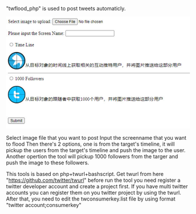 "twflood_php" is used to post tweets automaticly.

![](https://raw.githubusercontent.com/anonymousadm/twflood_php/main/screenshot/2021-01-10_00-08-02.jpg)

Select image file that you want to post
Input the screenname that you want to flood
Then there's 2 options, one is from the target's timeline, it will pickup the users from the target's timeline and push the image to the user. Another opertion the tool will pickup 1000 followers from the targer and push the image to these followers.

This tools is based on php+twurl+bashscript.
Get twurl from here "https://github.com/twitter/twurl"
before run the tool you need register a twitter developer account and create a project first. If you have multi twitter accounts you can register them on you twitter project by using the twurl.
After that, you need to edit the twconsumerkey.list file by using format "twitter account;consumerkey"
